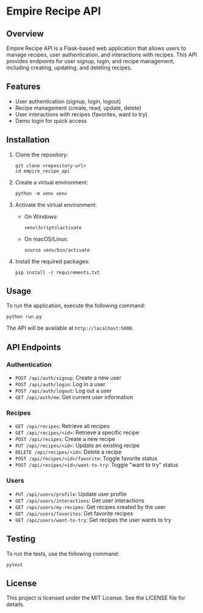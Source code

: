 # Empire Recipe API

## Overview
Empire Recipe API is a Flask-based web application that allows users to manage recipes, user authentication, and interactions with recipes. This API provides endpoints for user signup, login, and recipe management, including creating, updating, and deleting recipes.

## Features
- User authentication (signup, login, logout)
- Recipe management (create, read, update, delete)
- User interactions with recipes (favorites, want to try)
- Demo login for quick access

## Installation

1. Clone the repository:
   ```
   git clone <repository-url>
   cd empire_recipe_api
   ```

2. Create a virtual environment:
   ```
   python -m venv venv
   ```

3. Activate the virtual environment:
   - On Windows:
     ```
     venv\Scripts\activate
     ```
   - On macOS/Linux:
     ```
     source venv/bin/activate
     ```

4. Install the required packages:
   ```
   pip install -r requirements.txt
   ```

## Usage

To run the application, execute the following command:
```
python run.py
```

The API will be available at `http://localhost:5000`.

## API Endpoints

### Authentication
- `POST /api/auth/signup`: Create a new user
- `POST /api/auth/login`: Log in a user
- `POST /api/auth/logout`: Log out a user
- `GET /api/auth/me`: Get current user information

### Recipes
- `GET /api/recipes`: Retrieve all recipes
- `GET /api/recipes/<id>`: Retrieve a specific recipe
- `POST /api/recipes`: Create a new recipe
- `PUT /api/recipes/<id>`: Update an existing recipe
- `DELETE /api/recipes/<id>`: Delete a recipe
- `POST /api/recipes/<id>/favorite`: Toggle favorite status
- `POST /api/recipes/<id>/want-to-try`: Toggle "want to try" status

### Users
- `PUT /api/users/profile`: Update user profile
- `GET /api/users/interactions`: Get user interactions
- `GET /api/users/my-recipes`: Get recipes created by the user
- `GET /api/users/favorites`: Get favorite recipes
- `GET /api/users/want-to-try`: Get recipes the user wants to try

## Testing

To run the tests, use the following command:
```
pytest
```

## License

This project is licensed under the MIT License. See the LICENSE file for details.